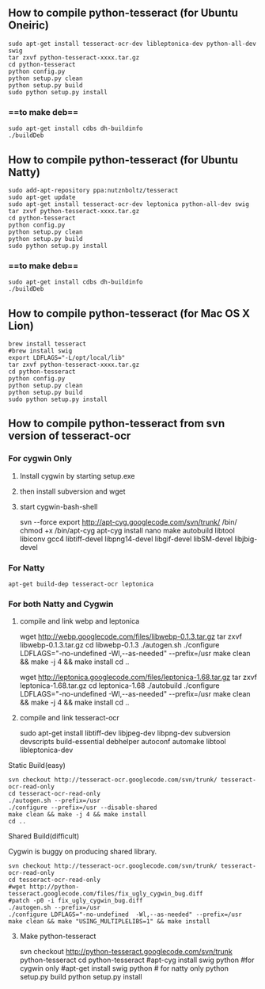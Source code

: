 ## How to compile python-tesseract (for Ubuntu Oneiric)

    sudo apt-get install tesseract-ocr-dev libleptonica-dev python-all-dev swig
    tar zxvf python-tesseract-xxxx.tar.gz
    cd python-tesseract
    python config.py
    python setup.py clean
    python setup.py build
    sudo python setup.py install

### ==to make deb==

    sudo apt-get install cdbs dh-buildinfo
    ./buildDeb

## How to compile python-tesseract (for Ubuntu Natty)

    sudo add-apt-repository ppa:nutznboltz/tesseract
    sudo apt-get update
    sudo apt-get install tesseract-ocr-dev leptonica python-all-dev swig
    tar zxvf python-tesseract-xxxx.tar.gz
    cd python-tesseract
    python config.py
    python setup.py clean
    python setup.py build
    sudo python setup.py install

### ==to make deb==

    sudo apt-get install cdbs dh-buildinfo
    ./buildDeb

## How to compile python-tesseract (for Mac OS X Lion)

    brew install tesseract
    #brew install swig
    export LDFLAGS="-L/opt/local/lib"
    tar zxvf python-tesseract-xxxx.tar.gz
    cd python-tesseract
    python config.py
    python setup.py clean
    python setup.py build
    sudo python setup.py install

## How to compile python-tesseract from svn version of tesseract-ocr
### For cygwin Only

1. Install cygwin by starting setup.exe
2. then install subversion and wget
3. start cygwin-bash-shell

    svn --force export http://apt-cyg.googlecode.com/svn/trunk/ /bin/
    chmod +x /bin/apt-cyg
    apt-cyg install nano make autobuild libtool libiconv gcc4 libtiff-devel libpng14-devel libgif-devel libSM-devel libjbig-devel

### For Natty

    apt-get build-dep tesseract-ocr leptonica

### For both Natty and Cygwin

1. compile and link webp and leptonica

    wget http://webp.googlecode.com/files/libwebp-0.1.3.tar.gz
    tar zxvf libwebp-0.1.3.tar.gz
    cd libwebp-0.1.3
    ./autogen.sh
    ./configure LDFLAGS="-no-undefined  -Wl,--as-needed" --prefix=/usr
    make clean && make -j 4 && make install
    cd ..


    wget http://leptonica.googlecode.com/files/leptonica-1.68.tar.gz
    tar zxvf leptonica-1.68.tar.gz
    cd leptonica-1.68
    ./autobuild
    ./configure LDFLAGS="-no-undefined  -Wl,--as-needed" --prefix=/usr
    make clean && make -j 4 && make install
    cd ..

2. compile and link tesseract-ocr

    sudo apt-get install libtiff-dev libjpeg-dev libpng-dev subversion devscripts build-essential debhelper autoconf automake libtool libleptonica-dev

Static Build(easy)

    svn checkout http://tesseract-ocr.googlecode.com/svn/trunk/ tesseract-ocr-read-only
    cd tesseract-ocr-read-only
    ./autogen.sh --prefix=/usr
    ./configure --prefix=/usr --disable-shared
    make clean && make -j 4 && make install
    cd ..

Shared Build(difficult)

Cygwin is buggy on producing shared library.

    svn checkout http://tesseract-ocr.googlecode.com/svn/trunk/ tesseract-ocr-read-only
    cd tesseract-ocr-read-only
    #wget http://python-tesseract.googlecode.com/files/fix_ugly_cygwin_bug.diff
    #patch -p0 -i fix_ugly_cygwin_bug.diff
    ./autogen.sh --prefix=/usr
    ./configure LDFLAGS="-no-undefined  -Wl,--as-needed" --prefix=/usr
    make clean && make "USING_MULTIPLELIBS=1" && make install 

3. Make python-tesseract

    svn checkout http://python-tesseract.googlecode.com/svn/trunk python-tesseract
    cd python-tesseract
    #apt-cyg install swig python #for cygwin only
    #apt-get install swig python # for natty only
    python setup.py build
    python setup.py install
